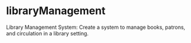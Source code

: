 # libraryManagement
Library Management System: Create a system to manage books, patrons, and circulation in a library setting.
